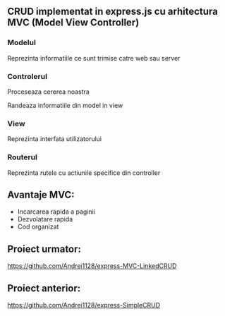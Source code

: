 ## CRUD implementat in express.js cu arhitectura MVC (Model View Controller)
### Modelul
Reprezinta informatiile ce sunt trimise catre web sau server
### Controlerul
Proceseaza cererea noastra

Randeaza informatiile din model in view
### View
Reprezinta interfata utilizatorului
### Routerul
Reprezinta rutele cu actiunile specifice din controller
## Avantaje MVC:
- Incarcarea rapida a paginii
- Dezvolatare rapida
- Cod organizat
## Proiect urmator: 
https://github.com/Andrei1128/express-MVC-LinkedCRUD
## Proiect anterior: 
https://github.com/Andrei1128/express-SimpleCRUD
